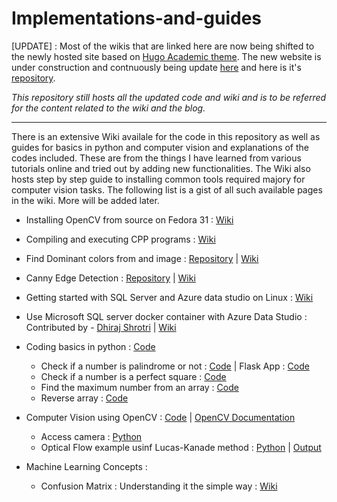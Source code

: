 # Implementations-and-guides

[UPDATE] :
Most of the wikis that are linked here are now being shifted to the newly hosted site based on [Hugo Academic theme](https://sourcethemes.com/academic/docs/). The new website is under construction and contnuously being update [here](https://ashwin-phadke.github.io) and here is it's [repository](https://github.com/ashwin-phadke/ashwin-phadke.github.io). 

*This repository still hosts all the updated code and wiki and is to be referred for the content related to the wiki and the blog.*

______________________________________________________________________________________________________________________


There is an extensive Wiki availale for the code in this repository as well as guides for basics in python and computer vision and explanations of the codes included. These are from the things I have learned from various tutorials online and tried out by adding new functionalities.
The Wiki also hosts step by step guide to installing common tools required majory for computer vision tasks. The following list is a gist of all such available pages in the wiki.
More will be added later.

* Installing OpenCV from source on Fedora 31 : [Wiki](https://github.com/ashwin-phadke/implementations-and-guides/wiki#installing-opencv-from-source-on-fedora-31)

* Compiling and executing CPP programs : [Wiki](https://github.com/ashwin-phadke/implementations-and-guides/wiki/Compiling-and-executing-CPP---programs#compiling-and-executing-c-programs)

* Find Dominant colors from and image :  [Repository](https://github.com/ashwin-phadke/implementations-and-guides/tree/master/find_dominant_color) | [Wiki](https://github.com/ashwin-phadke/implementations-and-guides/wiki/Finding-dominant-color-in-an-image(CPP-and-Python)-with-Flask#finding-dominant-color-in-an-image)

* Canny Edge Detection : [Repository](https://github.com/ashwin-phadke/implementations-and-guides/tree/master/canny_edge_detection) | [Wiki](https://github.com/ashwin-phadke/implementations-and-guides/wiki/Canny-Edge-detection)

* Getting started with SQL Server and Azure data studio on Linux : [Wiki](https://github.com/ashwin-phadke/implementations-and-guides/wiki/Getting-started-with-SQL-server-on-Linux-(using-Azure-data-studio))

* Use Microsoft SQL server docker container with Azure Data Studio : Contributed by - [Dhiraj Shrotri](https://github.com/dhirajshrotri) | [Wiki](https://github.com/ashwin-phadke/implementations-and-guides/wiki/Use-Microsoft-SQL-server-docker-container-with-Azure-Data-Studio)

* Coding basics in python : [Code](https://github.com/ashwin-phadke/implementations-and-guides/tree/master/programming_basics_in_python)
  * Check if a number is palindrome or not : [Code](https://github.com/ashwin-phadke/implementations-and-guides/blob/master/programming_basics_in_python/palindrome_check.py) | Flask App : [Code](https://github.com/ashwin-phadke/implementations-and-guides/tree/master/programming_basics_in_python/paliindrome_checker)
  * Check if a number is a perfect square : [Code](https://github.com/ashwin-phadke/implementations-and-guides/blob/master/programming_basics_in_python/perfect_Square.py)
  * Find the maximum number from an array : [Code](https://github.com/ashwin-phadke/implementations-and-guides/blob/master/programming_basics_in_python/max_element_of_array.py)
   * Reverse array : [Code](https://github.com/ashwin-phadke/implementations-and-guides/blob/a269fc5824fc87ca521c78bac872364a459e0d9f/programming_basics_in_python/reverse_array.py)

* Computer Vision using OpenCV : [Code](https://github.com/ashwin-phadke/implementations-and-guides/tree/master/computer_vision_using_opencv) | [OpenCV Documentation](https://docs.opencv.org/)
  * Access camera : [Python](https://github.com/ashwin-phadke/implementations-and-guides/blob/master/computer_vision_using_opencv/access_camera.py)
  * Optical Flow example usinf Lucas-Kanade method : [Python](https://github.com/ashwin-phadke/implementations-and-guides/blob/master/computer_vision_using_opencv/optical_flow.py) | [Output](https://github.com/ashwin-phadke/implementations-and-guides/blob/master/computer_vision_using_opencv/output.gif)

* Machine Learning Concepts : 
  * Confusion Matrix : Understanding it the simple way : [Wiki](https://github.com/ashwin-phadke/implementations-and-guides/wiki/%5BML%5D-Confusion-Matrix-:-Understanding-it-the-simple-way)
